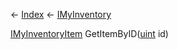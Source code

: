 ← [Index](Api-Index) ← [IMyInventory](VRage.Game.ModAPI.Ingame.IMyInventory)

[IMyInventoryItem](VRage.Game.ModAPI.Ingame.IMyInventoryItem) GetItemByID([uint](System.UInt32) id)

